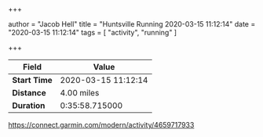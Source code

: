 +++

author = "Jacob Hell"
title = "Huntsville Running 2020-03-15 11:12:14"
date = "2020-03-15 11:12:14"
tags = [
    "activity", "running"
]

+++

<!--more-->

|Field  |Value  |
|--- | --- |
|**Start Time**|2020-03-15 11:12:14|
|**Distance**|4.00 miles|
|**Duration**|0:35:58.715000|

https://connect.garmin.com/modern/activity/4659717933